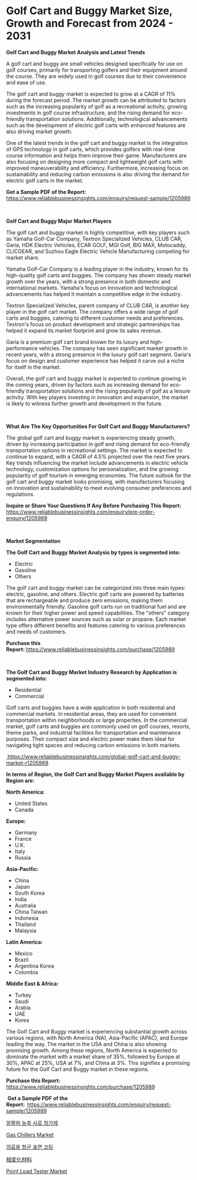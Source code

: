 <p><h1>Golf Cart and Buggy Market Size, Growth and Forecast from 2024 - 2031</h1></p><p><strong>Golf Cart and Buggy Market Analysis and Latest Trends</strong></p>
<p><p>A golf cart and buggy are small vehicles designed specifically for use on golf courses, primarily for transporting golfers and their equipment around the course. They are widely used in golf courses due to their convenience and ease of use.</p><p>The golf cart and buggy market is expected to grow at a CAGR of 11% during the forecast period. The market growth can be attributed to factors such as the increasing popularity of golf as a recreational activity, growing investments in golf course infrastructure, and the rising demand for eco-friendly transportation solutions. Additionally, technological advancements such as the development of electric golf carts with enhanced features are also driving market growth.</p><p>One of the latest trends in the golf cart and buggy market is the integration of GPS technology in golf carts, which provides golfers with real-time course information and helps them improve their game. Manufacturers are also focusing on designing more compact and lightweight golf carts with improved maneuverability and efficiency. Furthermore, increasing focus on sustainability and reducing carbon emissions is also driving the demand for electric golf carts in the market.</p></p>
<p><strong>Get a Sample PDF of the Report:&nbsp;</strong> <a href="https://www.reliablebusinessinsights.com/enquiry/request-sample/1205989">https://www.reliablebusinessinsights.com/enquiry/request-sample/1205989</a></p>
<p>&nbsp;</p>
<p><strong>Golf Cart and Buggy Major Market Players</strong></p>
<p><p>The golf cart and buggy market is highly competitive, with key players such as Yamaha Golf-Car Company, Textron Specialized Vehicles, CLUB CAR, Garia, HDK Electric Vehicles, ECAR GOLF, MGI Golf, BIG MAX, Motocaddy, CLICGEAR, and Suzhou Eagle Electric Vehicle Manufacturing competing for market share.</p><p>Yamaha Golf-Car Company is a leading player in the industry, known for its high-quality golf carts and buggies. The company has shown steady market growth over the years, with a strong presence in both domestic and international markets. Yamaha's focus on innovation and technological advancements has helped it maintain a competitive edge in the industry.</p><p>Textron Specialized Vehicles, parent company of CLUB CAR, is another key player in the golf cart market. The company offers a wide range of golf carts and buggies, catering to different customer needs and preferences. Textron's focus on product development and strategic partnerships has helped it expand its market footprint and grow its sales revenue.</p><p>Garia is a premium golf cart brand known for its luxury and high-performance vehicles. The company has seen significant market growth in recent years, with a strong presence in the luxury golf cart segment. Garia's focus on design and customer experience has helped it carve out a niche for itself in the market.</p><p>Overall, the golf cart and buggy market is expected to continue growing in the coming years, driven by factors such as increasing demand for eco-friendly transportation solutions and the rising popularity of golf as a leisure activity. With key players investing in innovation and expansion, the market is likely to witness further growth and development in the future.</p></p>
<p>&nbsp;</p>
<p><strong>What Are The Key Opportunities For Golf Cart and Buggy Manufacturers?</strong></p>
<p><p>The global golf cart and buggy market is experiencing steady growth, driven by increasing participation in golf and rising demand for eco-friendly transportation options in recreational settings. The market is expected to continue to expand, with a CAGR of 4.5% projected over the next five years. Key trends influencing the market include advancements in electric vehicle technology, customization options for personalization, and the growing popularity of golf tourism in emerging economies. The future outlook for the golf cart and buggy market looks promising, with manufacturers focusing on innovation and sustainability to meet evolving consumer preferences and regulations.</p></p>
<p><strong>Inquire or Share Your Questions If Any Before Purchasing This Report:</strong> <a href="https://www.reliablebusinessinsights.com/enquiry/pre-order-enquiry/1205989">https://www.reliablebusinessinsights.com/enquiry/pre-order-enquiry/1205989</a></p>
<p>&nbsp;</p>
<p><strong>Market Segmentation</strong></p>
<p><strong>The Golf Cart and Buggy Market Analysis by types is segmented into:</strong></p>
<p><ul><li>Electric</li><li>Gasoline</li><li>Others</li></ul></p>
<p><p>The golf cart and buggy market can be categorized into three main types: electric, gasoline, and others. Electric golf carts are powered by batteries that are rechargeable and produce zero emissions, making them environmentally friendly. Gasoline golf carts run on traditional fuel and are known for their higher power and speed capabilities. The "others" category includes alternative power sources such as solar or propane. Each market type offers different benefits and features catering to various preferences and needs of customers.</p></p>
<p><strong>Purchase this Report:&nbsp;</strong><a href="https://www.reliablebusinessinsights.com/purchase/1205989">https://www.reliablebusinessinsights.com/purchase/1205989</a></p>
<p>&nbsp;</p>
<p><strong>The Golf Cart and Buggy Market Industry Research by Application is segmented into:</strong></p>
<p><ul><li>Residential</li><li>Commercial</li></ul></p>
<p><p>Golf carts and buggies have a wide application in both residential and commercial markets. In residential areas, they are used for convenient transportation within neighborhoods or large properties. In the commercial market, golf carts and buggies are commonly used on golf courses, resorts, theme parks, and industrial facilities for transportation and maintenance purposes. Their compact size and electric power make them ideal for navigating tight spaces and reducing carbon emissions in both markets.</p></p>
<p><a href="https://www.reliablebusinessinsights.com/global-golf-cart-and-buggy-market-r1205989">&nbsp;https://www.reliablebusinessinsights.com/global-golf-cart-and-buggy-market-r1205989</a></p>
<p><strong>In terms of Region, the Golf Cart and Buggy Market Players available by Region are:</strong></p>
<p>
    <p> <strong> North America: </strong>
        <ul>
            <li>United States</li>
            <li>Canada</li>
        </ul>
        </p> 
    <p> <strong> Europe: </strong>
        <ul>
            <li>Germany</li>
            <li>France</li>
            <li>U.K.</li>
            <li>Italy</li>
            <li>Russia</li>
        </ul>
        </p> 
    <p> <strong> Asia-Pacific: </strong>
        <ul>
            <li>China</li>
            <li>Japan</li>
            <li>South Korea</li>
            <li>India</li>
            <li>Australia</li>
            <li>China Taiwan</li>
            <li>Indonesia</li>
            <li>Thailand</li>
            <li>Malaysia</li>
        </ul>
        </p> 
    <p> <strong> Latin America: </strong>
        <ul>
            <li>Mexico</li>
            <li>Brazil</li>
            <li>Argentina Korea</li>
            <li>Colombia</li>
        </ul>
        </p> 
    <p> <strong> Middle East & Africa: </strong>
        <ul>
            <li>Turkey</li>
            <li>Saudi</li>
            <li>Arabia</li>
            <li>UAE</li>
            <li>Korea</li>
        </ul>
    </p>
    </p>
<p><p>The Golf Cart and Buggy market is experiencing substantial growth across various regions, with North America (NA), Asia-Pacific (APAC), and Europe leading the way. The market in the USA and China is also showing promising growth. Among these regions, North America is expected to dominate the market with a market share of 35%, followed by Europe at 30%, APAC at 25%, USA at 7%, and China at 3%. This signifies a promising future for the Golf Cart and Buggy market in these regions.</p></p>
<p><strong>Purchase this Report: </strong><a href="https://www.reliablebusinessinsights.com/purchase/1205989">https://www.reliablebusinessinsights.com/purchase/1205989</a></p>
<p>&nbsp;<strong>Get a Sample PDF of the Report:&nbsp;&nbsp;</strong><a href="https://www.reliablebusinessinsights.com/enquiry/request-sample/1205989">https://www.reliablebusinessinsights.com/enquiry/request-sample/1205989</a></p>
<p><strong></strong></p>
<p><p><a href="https://github.com/TimmyMann6767/Market-Research-Report-List-2/blob/main/8062484176113.md">알팔파 농축 사료 첨가제</a></p><p><a href="https://github.com/khayangel/Market-Research-Report-List-4/blob/main/gas-chillers-market.md">Gas Chillers Market</a></p><p><a href="https://github.com/JeromeRtyau89966/Market-Research-Report-List-2/blob/main/5654665176114.md">의료용 항균 표면 코팅</a></p><p><a href="https://github.com/LizaHeller2023/Market-Research-Report-List-1/blob/main/6284382163589.md">相変化材料</a></p><p><a href="https://github.com/YashRP12/Market-Research-Report-List-5/blob/main/point-load-tester-market.md">Point Load Tester Market</a></p></p>